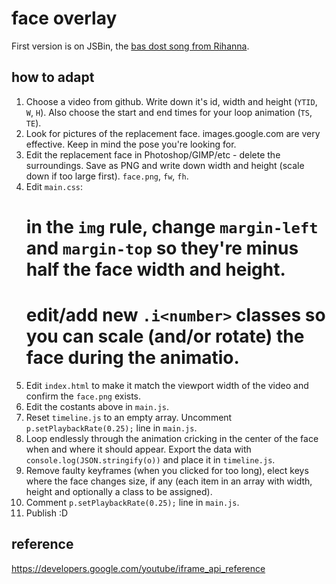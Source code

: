 # face overlay

First version is on JSBin, the [bas dost song from Rihanna](https://output.jsbin.com/tosotuy/latest/quiet).

## how to adapt

1. Choose a video from github. Write down it's id, width and height (`YTID`, `W`, `H`). Also choose the start and end times for your loop animation (`TS`, `TE`).
2. Look for pictures of the replacement face. images.google.com are very effective. Keep in mind the pose you're looking for.
3. Edit the replacement face in Photoshop/GIMP/etc - delete the surroundings. Save as PNG and write down width and height (scale down if too large first). `face.png`, `fw`, `fh`.
4. Edit `main.css`:
    # in the `img` rule, change `margin-left` and `margin-top` so they're minus half the face width and height.
    # edit/add new `.i<number>` classes so you can scale (and/or rotate) the face during the animatio.
4. Edit `index.html` to make it match the viewport width of the video and confirm the `face.png` exists.
5. Edit the costants above in `main.js`.
6. Reset `timeline.js` to an empty array. Uncomment `p.setPlaybackRate(0.25);` line in `main.js`.
7. Loop endlessly through the animation cricking in the center of the face when and where it should appear. Export the data with `console.log(JSON.stringify(o))` and place it in `timeline.js`.
8. Remove faulty keyframes (when you clicked for too long), elect keys where the face changes size, if any (each item in an array with width, height and optionally a class to be assigned).
9. Comment `p.setPlaybackRate(0.25);` line in `main.js`.
10. Publish :D

## reference

<https://developers.google.com/youtube/iframe_api_reference>
